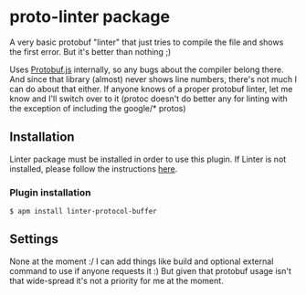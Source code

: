 # proto-linter package

A very basic protobuf "linter" that just tries to compile the file and shows the first error.  But
it's better than nothing ;)

Uses [Protobuf.js](https://github.com/dcodeIO/ProtoBuf.js/) internally, so any bugs about the
compiler belong there.  And since that library (almost) never shows line numbers, there's not much I
can do about that either.  If anyone knows of a proper protobuf linter, let me know and I'll switch
over to it (protoc doesn't do better any for linting with the exception of including the google/*
protos)

## Installation
Linter package must be installed in order to use this plugin. If Linter is not installed, please
follow the instructions [here](https://github.com/AtomLinter/Linter).

### Plugin installation
```
$ apm install linter-protocol-buffer
```

## Settings

None at the moment :/  I can add things like build and optional external command to use if anyone
requests it :)  But given that protobuf usage isn't that wide-spread it's not a priority for me at
the moment.
